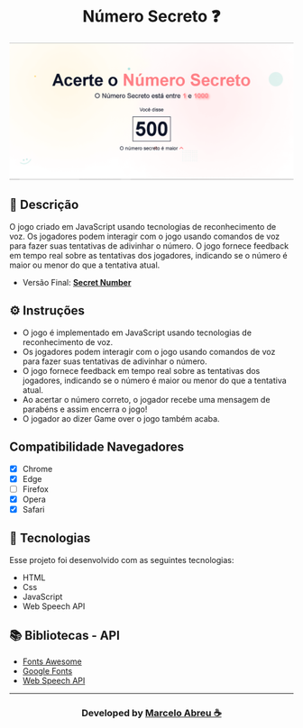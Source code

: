 <h1 align="center">
   Número Secreto ❓
</h1>

<img src="img/Screenshote.png">

## 📝 Descrição

O jogo criado em JavaScript usando tecnologias de reconhecimento de voz.
Os jogadores podem interagir com o jogo usando comandos de voz para fazer suas tentativas de adivinhar o número.
O jogo fornece feedback em tempo real sobre as tentativas dos jogadores, indicando se o número é maior ou menor do que a tentativa atual.

- Versão Final: [**Secret Number**](https://marcelo-abreeu.github.io/Secret-Number/)

## ⚙️ Instruções
- O jogo é implementado em JavaScript usando tecnologias de reconhecimento de voz.
- Os jogadores podem interagir com o jogo usando comandos de voz para fazer suas tentativas de adivinhar o número.
- O jogo fornece feedback em tempo real sobre as tentativas dos jogadores, indicando se o número é maior ou menor do que a tentativa atual.
- Ao acertar o número correto, o jogador recebe uma mensagem de parabéns e assim encerra o jogo!
- O jogador ao dizer Game over o jogo também acaba.

## Compatibilidade Navegadores
- [x] Chrome
- [x] Edge
- [ ] Firefox
- [x] Opera
- [x] Safari
  
## 🚀 Tecnologias

Esse projeto foi desenvolvido com as seguintes tecnologias:

- HTML
- Css
- JavaScript
- Web Speech API

## 📚 Bibliotecas - API

- [Fonts Awesome](https://fontawesome.com/)
- [Google Fonts](https://fonts.google.com/)
- [Web Speech API](https://developer.mozilla.org/en-US/docs/Web/API/Web_Speech_API/Using_the_Web_Speech_API)

-----

<h3 align="center"> Developed by <a href="#">Marcelo Abreu ☕</a></h3>
